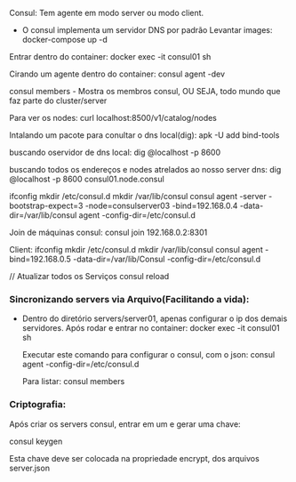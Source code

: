 Consul:
  Tem agente em modo server ou modo client.

  - O consul implementa um servidor DNS por padrão
Levantar images:
docker-compose up -d

Entrar dentro do container:
docker exec -it consul01 sh 

Cirando um agente dentro do container:
consul  agent -dev

consul members - Mostra os membros consul, OU SEJA, todo mundo que faz parte do 
cluster/server

Para ver os nodes:
curl localhost:8500/v1/catalog/nodes

Intalando um pacote para conultar o dns local(dig):
apk -U add bind-tools

buscando  oservidor de dns local:
dig @localhost -p 8600

buscando todos os endereços e nodes atrelados ao nosso server dns:
dig @localhost -p 8600 consul01.node.consul


ifconfig
mkdir /etc/consul.d
mkdir /var/lib/consul
consul agent -server -bootstrap-expect=3 -node=consulserver03 -bind=192.168.0.4 -data-dir=/var/lib/consul agent -config-dir=/etc/consul.d

Join de máquinas consul:
consul join 192.168.0.2:8301

Client:
ifconfig
mkdir /etc/consul.d
mkdir /var/lib/consul
consul agent -bind=192.168.0.5 -data-dir=/var/lib/Consul -config-dir=/etc/consul.d

// Atualizar todos os Serviços
consul reload

### Sincronizando servers via Arquivo(Facilitando a vida):
- Dentro do diretório servers/server01, apenas configurar o ip dos demais
  servidores. Após rodar e entrar no container:
  docker exec -it consul01 sh 

  Executar este comando para configurar o consul, com o json:
    consul agent -config-dir=/etc/consul.d

  Para listar:
    consul members

### Criptografia:
  Após criar os servers consul, entrar em um e gerar uma chave:
  
  consul keygen

  Esta chave deve ser colocada na propriedade encrypt, dos arquivos server.json